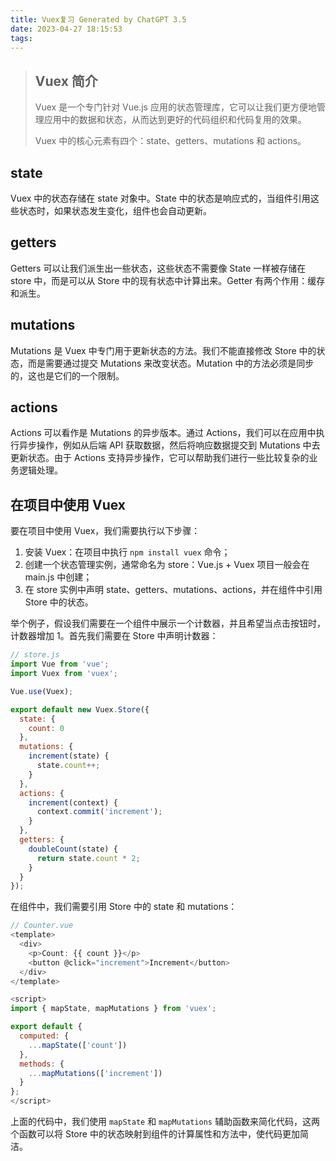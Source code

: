 ```yaml
---
title: Vuex复习 Generated by ChatGPT 3.5
date: 2023-04-27 18:15:53
tags:
---
```


> ## Vuex 简介
>
> Vuex 是一个专门针对 Vue.js 应用的状态管理库，它可以让我们更方便地管理应用中的数据和状态，从而达到更好的代码组织和代码复用的效果。
>
> Vuex 中的核心元素有四个：state、getters、mutations 和 actions。<!--more-->
>

## state

Vuex 中的状态存储在 state 对象中。State 中的状态是响应式的，当组件引用这些状态时，如果状态发生变化，组件也会自动更新。

## getters

Getters 可以让我们派生出一些状态，这些状态不需要像 State 一样被存储在 store 中，而是可以从 Store 中的现有状态中计算出来。Getter 有两个作用：缓存和派生。

## mutations

Mutations 是 Vuex 中专门用于更新状态的方法。我们不能直接修改 Store 中的状态，而是需要通过提交 Mutations 来改变状态。Mutation 中的方法必须是同步的，这也是它们的一个限制。

## actions

Actions 可以看作是 Mutations 的异步版本。通过 Actions，我们可以在应用中执行异步操作，例如从后端 API 获取数据，然后将响应数据提交到 Mutations 中去更新状态。由于 Actions 支持异步操作，它可以帮助我们进行一些比较复杂的业务逻辑处理。

## 在项目中使用 Vuex

要在项目中使用 Vuex，我们需要执行以下步骤：

1. 安装 Vuex：在项目中执行 `npm install vuex` 命令；
2. 创建一个状态管理实例，通常命名为 store：Vue.js + Vuex 项目一般会在 main.js 中创建；
3. 在 store 实例中声明 state、getters、mutations、actions，并在组件中引用 Store 中的状态。

举个例子，假设我们需要在一个组件中展示一个计数器，并且希望当点击按钮时，计数器增加 1。首先我们需要在 Store 中声明计数器：

```javascript
// store.js
import Vue from 'vue';
import Vuex from 'vuex';

Vue.use(Vuex);

export default new Vuex.Store({
  state: {
    count: 0
  },
  mutations: {
    increment(state) {
      state.count++;
    }
  },
  actions: {
    increment(context) {
      context.commit('increment');
    }
  },
  getters: {
    doubleCount(state) {
      return state.count * 2;
    }
  }
});
```

在组件中，我们需要引用 Store 中的 state 和 mutations：

```javascript
// Counter.vue
<template>
  <div>
    <p>Count: {{ count }}</p>
    <button @click="increment">Increment</button>
  </div>
</template>

<script>
import { mapState, mapMutations } from 'vuex';

export default {
  computed: {
    ...mapState(['count'])
  },
  methods: {
    ...mapMutations(['increment'])
  }
};
</script>
```

上面的代码中，我们使用 `mapState` 和 `mapMutations` 辅助函数来简化代码，这两个函数可以将 Store 中的状态映射到组件的计算属性和方法中，使代码更加简洁。

